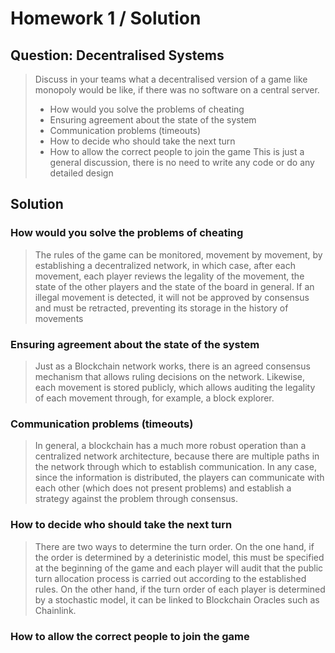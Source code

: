 # Homework 1 / Solution

## Question: Decentralised Systems

> Discuss in your teams what a decentralised version of a game like monopoly would be like, if there was no software on a central server.
> 
> - How would you solve the problems of cheating
> - Ensuring agreement about the state of the system
> - Communication problems (timeouts)
> - How to decide who should take the next turn
> - How to allow the correct people to join the game
>  This is just a general discussion, there is no need to write any code or do any detailed design

## Solution

### How would you solve the problems of cheating

> The rules of the game can be monitored, movement by movement, by establishing a decentralized network, in which case, after each movement, each player reviews the legality of the movement, the state of the other players and the state of the board in general. If an illegal movement is detected, it will not be approved by consensus and must be retracted, preventing its storage in the history of movements


### Ensuring agreement about the state of the system

> Just as a Blockchain network works, there is an agreed consensus mechanism that allows ruling decisions on the network. Likewise, each movement is stored publicly, which allows auditing the legality of each movement through, for example, a block explorer.


### Communication problems (timeouts)

> In general, a blockchain has a much more robust operation than a centralized network architecture, because there are multiple paths in the network through which to establish communication. In any case, since the information is distributed, the players can communicate with each other (which does not present problems) and establish a strategy against the problem through consensus.


### How to decide who should take the next turn

> There are two ways to determine the turn order. On the one hand, if the order is determined by a deterinistic model, this must be specified at the beginning of the game and each player will audit that the public turn allocation process is carried out according to the established rules. On the other hand, if the turn order of each player is determined by a stochastic model, it can be linked to Blockchain Oracles such as Chainlink.


### How to allow the correct people to join the game